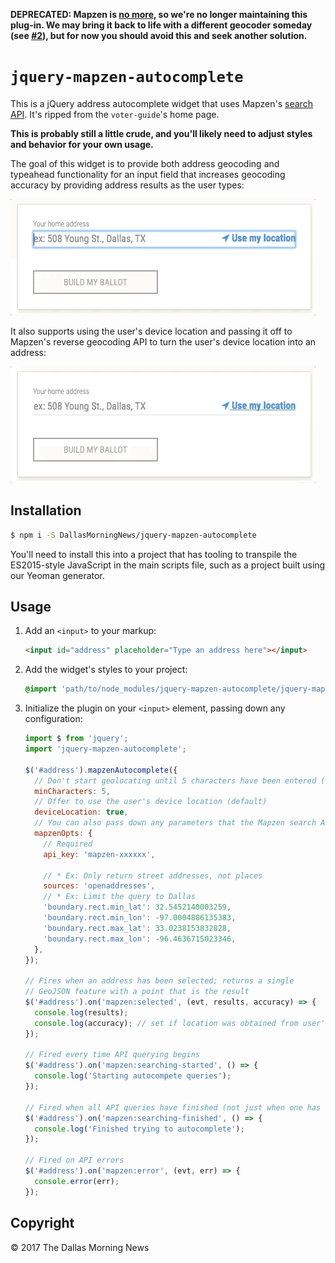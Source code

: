 **DEPRECATED: Mapzen is [no more](https://mapzen.com/blog/shutdown/), so we're no longer maintaining this plug-in. We may bring it back to life with a different geocoder someday (see [#2](https://github.com/DallasMorningNews/jquery-mapzen-autocomplete/issues/2)), but for now you should avoid this and seek another solution.**

# `jquery-mapzen-autocomplete`

This is a jQuery address autocomplete widget that uses Mapzen's [search API](https://mapzen.com/documentation/search/search/). It's ripped from the `voter-guide`'s home page.

**This is probably still a little crude, and you'll likely need to adjust styles and behavior for your own usage.**

The goal of this widget is to provide both address geocoding and typeahead functionality for an input field
that increases geocoding accuracy by providing address results as the user types:

![autocomplete](/etc/autocomplete.gif?raw=true)

It also supports using the user's device location and passing it off to Mapzen's reverse geocoding API to turn the user's device location into an address:

![autocomplete](/etc/device-location.gif?raw=true)

## Installation

```sh
$ npm i -S DallasMorningNews/jquery-mapzen-autocomplete
```

You'll need to install this into a project that has tooling to transpile the ES2015-style JavaScript in the main scripts file, such as a project built using our Yeoman generator.

## Usage

1. Add an `<input>` to your markup:

    ```html
    <input id="address" placeholder="Type an address here"></input>
    ```
2. Add the widget's styles to your project:

    ```css
    @import 'path/to/node_modules/jquery-mapzen-autocomplete/jquery-mapzen-autocomplete';
    ```

3. Initialize the plugin on your `<input>` element, passing down any configuration:

    ```js
    import $ from 'jquery';
    import 'jquery-mapzen-autocomplete';

    $('#address').mapzenAutocomplete({
      // Don't start geolocating until 5 characters have been entered (default)
      minCharacters: 5,
      // Offer to use the user's device location (default)
      deviceLocation: true,
      // You can also pass down any parameters that the Mapzen search API takes:
      mapzenOpts: {
        // Required
        api_key: 'mapzen-xxxxxx',

        // * Ex: Only return street addresses, not places
        sources: 'openaddresses',
        // * Ex: Limit the query to Dallas
        'boundary.rect.min_lat': 32.5452140003259,
        'boundary.rect.min_lon': -97.0004886135383,
        'boundary.rect.max_lat': 33.0238153832828,
        'boundary.rect.max_lon': -96.4636715023346,
      },
    });

    // Fires when an address has been selected; returns a single
    // GeoJSON feature with a point that is the result
    $('#address').on('mapzen:selected', (evt, results, accuracy) => {
      console.log(results);
      console.log(accuracy); // set if location was obtained from user's device location; in feet
    });

    // Fired every time API querying begins
    $('#address').on('mapzen:searching-started', () => {
      console.log('Starting autocompete queries');
    });

    // Fired when all API queries have finished (not just when one has returned results)
    $('#address').on('mapzen:searching-finished', () => {
      console.log('Finished trying to autocomplete');
    });

    // Fired on API errors
    $('#address').on('mapzen:error', (evt, err) => {
      console.error(err);
    });
    ```

## Copyright

&copy; 2017 The Dallas Morning News
